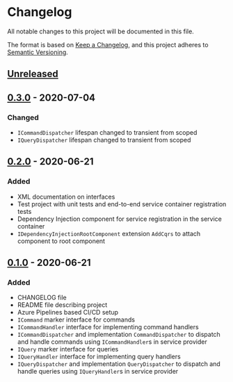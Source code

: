 # Changelog

All notable changes to this project will be documented in this file.

The format is based on [Keep a Changelog](https://keepachangelog.com/en/1.0.0/),
and this project adheres to [Semantic Versioning](https://semver.org/spec/v2.0.0.html).

## [Unreleased]

## [0.3.0] - 2020-07-04

### Changed

- `ICommandDispatcher` lifespan changed to transient from scoped
- `IQueryDispatcher` lifespan changed to transient from scoped

## [0.2.0] - 2020-06-21

### Added

- XML documentation on interfaces
- Test project with unit tests and end-to-end service container registration tests
- Dependency Injection component for service registration in the service container
- `IDependencyInjectionRootComponent` extension `AddCqrs` to attach component to root component

## [0.1.0] - 2020-06-21

### Added

- CHANGELOG file
- README file describing project
- Azure Pipelines based CI/CD setup
- `ICommand` marker interface for commands
- `ICommandHandler` interface for implementing command handlers
- `ICommandDispatcher` and implementation `CommandDispatcher` to dispatch and handle
commands using `ICommandHandler`s in service provider
- `IQuery` marker interface for queries
- `IQueryHandler` interface for implementing query handlers
- `IQueryDispatcher` and implementation `QueryDispatcher` to dispatch and handle
queries using `IQueryHandler`s in service provider

[unreleased]: https://github.com/SorenA/lightops-cqrs/compare/0.3.0...develop
[0.3.0]: https://github.com/SorenA/lightops-cqrs/tree/0.3.0
[0.2.0]: https://github.com/SorenA/lightops-cqrs/tree/0.2.0
[0.1.0]: https://github.com/SorenA/lightops-cqrs/tree/0.1.0
